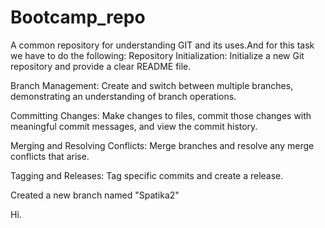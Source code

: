 # Bootcamp_repo
A common repository for understanding GIT and its uses.And for this task we have to do the following:
Repository Initialization: Initialize a new Git repository and provide a clear README file.

Branch Management: Create and switch between multiple branches, demonstrating an understanding of branch operations.

Committing Changes: Make changes to files, commit those changes with meaningful commit messages, and view the commit history.

Merging and Resolving Conflicts: Merge branches and resolve any merge conflicts that arise.

Tagging and Releases: Tag specific commits and create a release.


Created a new branch named "Spatika2"


Hi.

